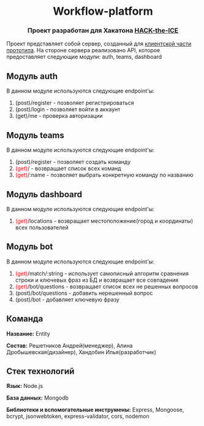 <h1 align="center">Workflow-platform</h1> 
<h3 align="center">Проект разработан для Хакатона <a href="https://ityakutia.com/hack-the-ice" target="_blank">HACK-the-ICE</a></h3>

Проект представляет собой сервер, созданный для <a href="https://github.com/redline111111/WorkFlow-platform-client" target="_blank">клиентской части прототипа</a>. На стороне сервера реализовано API, которое предоставляет следующие модули: auth, teams, dashboard

## Модуль auth

В данном модуле используются следующие endpoint'ы:
  1. (post)/register - позволяет регистрироваться 
  2. (post)/login - позволяет войти в аккаунт
  3. (get)/me - проверка авторизации

## Модуль teams

В данном модуле используются следующие endpoint'ы:
  1. (post)/register - позволяет создать команду
  2. <span style="color:red">(get)</span>/ - возвращает список всех команд
  3. <span style="color:red">(get)</span>/:name - позволяет выбрать конкретную команду по названию

## Модуль dashboard

В данном модуле используются следующие endpoint'ы:
  1. <span style="color:red">(get)</span>/locations - возвращает местоположениe(город и координаты) всех пользователей
  
## Модуль bot

В данном модуле используются следующие endpoint'ы:
  1. <span style="color:red">(get)</span>/match/:string - использует самописный алгоритм сравнения строки и ключевых фраз из БД и возвращает все совпадения
  2. <span style="color:red">(get)</span>/bot/questions - возвращает список всех не решенных вопросов
  3. (post)/bot/questions - добавить нерешенный вопрос
  4. (post)/bot - добавляет ключевую фразу
  
## Команда

**Название:** Entity

**Состав:** Решетников Андрей(менеджер), Алина Дробышевская(дизайнер), Хандобин Илья(разработчик)
## Стек технологий
**Язык:** Node.js

**База данных:** Mongodb

**Библиотеки и вспомогательные инструмены:** Express, Mongoose, bcrypt, jsonwebtoken, express-validator, cors, nodemon

